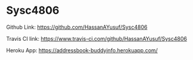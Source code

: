 # Sysc4806

Github Link: https://github.com/HassanAYusuf/Sysc4806

Travis CI link: https://www.travis-ci.com/github/HassanAYusuf/Sysc4806

Heroku App: https://addressbook-buddyinfo.herokuapp.com/